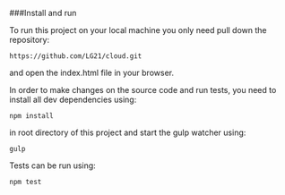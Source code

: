 ###Install and run

To run this project on your local machine you only need pull down the repository:

	https://github.com/LG21/cloud.git

and open the index.html file in your browser.

In order to make changes on the source code and run tests, you need to install all dev dependencies using:

	npm install

in root directory of this  project and start the gulp watcher using:

	gulp

Tests can be run using:

	npm test




